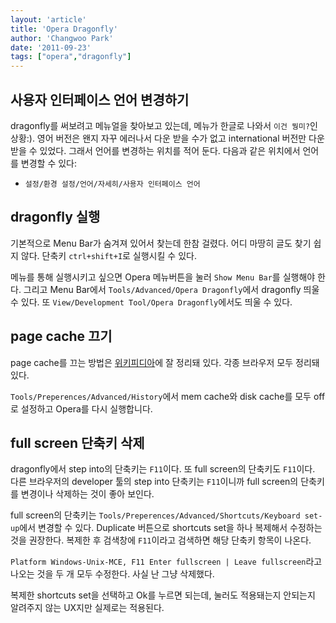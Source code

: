 ```yaml
---
layout: 'article'
title: 'Opera Dragonfly'
author: 'Changwoo Park'
date: '2011-09-23'
tags: ["opera","dragonfly"]
---
```


## 사용자 인터페이스 언어 변경하기

dragonfly를 써보려고 메뉴얼을 찾아보고 있는데, 메뉴가 한글로 나와서 `이건 뭥미?`인 상황:). 영어 버전은 왠지 자꾸 에러나서 다운 받을 수가 없고 international 버전만 다운 받을 수 있었다. 그래서 언어를 변경하는 위치를 적어 둔다. 다음과 같은 위치에서 언어를 변경할 수 있다:

 * `설정/환경 설정/언어/자세히/사용자 인터페이스 언어`

## dragonfly 실행

기본적으로 Menu Bar가 숨겨져 있어서 찾는데 한참 걸렸다. 어디 마땅히 글도 찾기 쉽지 않다. 단축키 `ctrl+shift+I`로 실행시킬 수 있다.

메뉴를 통해 실행시키고 싶으면 Opera 메뉴버튼을 눌러 `Show Menu Bar`를 실행해야 한다. 그리고 Menu Bar에서 `Tools/Advanced/Opera Dragonfly`에서 dragonfly 띄울 수 있다. 또 `View/Development Tool/Opera Dragonfly`에서도 띄울 수 있다.

## page cache 끄기

page cache를 끄는 방법은 [위키피디아](http://en.wikipedia.org/wiki/Wikipedia:Bypass_your_cache#Opera)에 잘 정리돼 있다. 각종 브라우저 모두 정리돼있다.

`Tools/Preperences/Advanced/History`에서 mem cache와 disk cache를 모두 off로 설정하고 Opera를 다시 실행합니다.

## full screen 단축키 삭제

dragonfly에서 step into의 단축키는 `F11`이다. 또 full screen의 단축키도 `F11`이다. 다른 브라우저의 developer 툴의 step into 단축키는 `F11`이니까 full screen의 단축키를 변경이나 삭제하는 것이 좋아 보인다.

full screen의 단축키는 `Tools/Preperences/Advanced/Shortcuts/Keyboard set-up`에서 변경할 수 있다.  Duplicate 버튼으로 shortcuts set을 하나 복제해서 수정하는 것을 권장한다. 복제한 후 검색창에 `F11`이라고 검색하면 해당 단축키 항목이 나온다.

`Platform Windows-Unix-MCE, F11 Enter fullscreen | Leave fullscreen`라고 나오는 것을 두 개 모두 수정한다. 사실 난 그냥 삭제했다.

복제한 shortcuts set을 선택하고 Ok를 누르면 되는데, 눌러도 적용돼는지 안되는지 알려주지 않는 UX지만 실제로는 적용된다.

